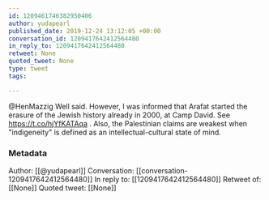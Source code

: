 ```yaml
---
id: 1209461746382950406
author: yudapearl
published_date: 2019-12-24 13:12:05 +00:00
conversation_id: 1209417642412564480
in_reply_to: 1209417642412564480
retweet: None
quoted_tweet: None
type: tweet
tags:

---
```


@HenMazzig Well said. However, I was informed that Arafat started the erasure of the Jewish history already in 2000, at Camp David. See https://t.co/hjYfKATAqa . Also, the Palestinian claims are weakest when "indigeneity" is defined as an intellectual-cultural state of mind.

### Metadata

Author: [[@yudapearl]]
Conversation: [[conversation-1209417642412564480]]
In reply to: [[1209417642412564480]]
Retweet of: [[None]]
Quoted tweet: [[None]]
